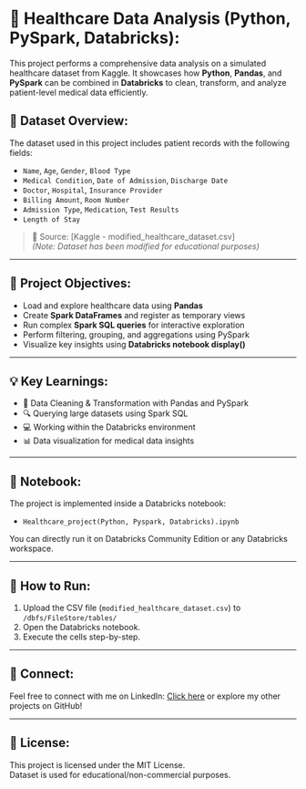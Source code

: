 # 🏥 Healthcare Data Analysis (Python, PySpark, Databricks): 
This project performs a comprehensive data analysis on a simulated healthcare dataset from Kaggle. It showcases how **Python**, **Pandas**, and **PySpark** can be combined in **Databricks** to clean, transform, and analyze patient-level medical data efficiently.

## 📁 Dataset Overview: 
The dataset used in this project includes patient records with the following fields:
- `Name`, `Age`, `Gender`, `Blood Type`
- `Medical Condition`, `Date of Admission`, `Discharge Date`
- `Doctor`, `Hospital`, `Insurance Provider`
- `Billing Amount`, `Room Number`
- `Admission Type`, `Medication`, `Test Results`
- `Length of Stay`

> 📌 Source: [Kaggle - modified_healthcare_dataset.csv]   
> *(Note: Dataset has been modified for educational purposes)*

---

## 🧪 Project Objectives: 
- Load and explore healthcare data using **Pandas**
- Create **Spark DataFrames** and register as temporary views
- Run complex **Spark SQL queries** for interactive exploration
- Perform filtering, grouping, and aggregations using PySpark
- Visualize key insights using **Databricks notebook display()**

---

## 💡 Key Learnings: 
- 🧹 Data Cleaning & Transformation with Pandas and PySpark
- 🔍 Querying large datasets using Spark SQL
- 💻 Working within the Databricks environment
- 📊 Data visualization for medical data insights

---

## 📓 Notebook: 
The project is implemented inside a Databricks notebook:
- `Healthcare_project(Python, Pyspark, Databricks).ipynb`

You can directly run it on Databricks Community Edition or any Databricks workspace.

---

## 🚀 How to Run: 
1. Upload the CSV file (`modified_healthcare_dataset.csv`) to `/dbfs/FileStore/tables/`
2. Open the Databricks notebook.
3. Execute the cells step-by-step.

---

## 🔗 Connect: 
Feel free to connect with me on LinkedIn: <a href = "https://www.linkedin.com/in/pratik-bawane-5529901b9/">Click here</a> 
or explore my other projects on GitHub! 

---

## 📌 License: 
This project is licensed under the MIT License.  
Dataset is used for educational/non-commercial purposes.


